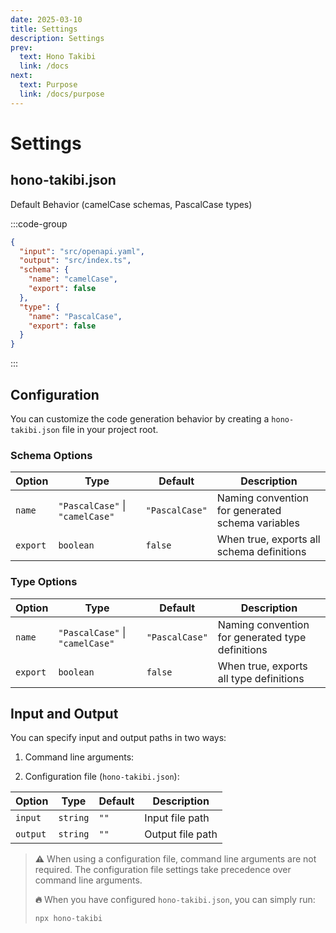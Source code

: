 ```yaml
---
date: 2025-03-10
title: Settings
description: Settings
prev: 
  text: Hono Takibi
  link: /docs
next: 
  text: Purpose
  link: /docs/purpose
---
```


# Settings

## hono-takibi.json

Default Behavior (camelCase schemas, PascalCase types)

:::code-group
```json [hono-takibi.json]
{
  "input": "src/openapi.yaml",
  "output": "src/index.ts",
  "schema": {
    "name": "camelCase",
    "export": false
  },
  "type": {
    "name": "PascalCase",
    "export": false
  }
}
```
:::

## Configuration

You can customize the code generation behavior by creating a `hono-takibi.json` file in your project root.

### Schema Options

| Option | Type | Default | Description |
|--------|------|---------|-------------|
| `name` | `"PascalCase"` \| `"camelCase"` | `"PascalCase"` | Naming convention for generated schema variables |
| `export` | `boolean` | `false` | When true, exports all schema definitions |

### Type Options

| Option | Type | Default | Description |
|--------|------|---------|-------------|
| `name` | `"PascalCase"` \| `"camelCase"` | `"PascalCase"` | Naming convention for generated type definitions |
| `export` | `boolean` | `false` | When true, exports all type definitions |

## Input and Output

You can specify input and output paths in two ways:

1. Command line arguments:

2. Configuration file (`hono-takibi.json`):

| Option | Type | Default | Description |
|--------|------|---------|-------------|
| `input` | `string` | `""` | Input file path |
| `output` | `string` | `""` | Output file path |

> **⚠️** When using a configuration file, command line arguments are not required. The configuration file settings take precedence over command line arguments.
>
> **🔥** When you have configured `hono-takibi.json`, you can simply run:
> ```bash
> npx hono-takibi
> ```